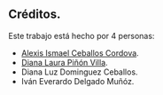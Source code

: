 <p align="center"><a href="https://laravel.com" target="_blank"><img src="https://cdn.hobbyconsolas.com/sites/navi.axelspringer.es/public/styles/1200/public/media/image/2019/11/futurama_0.jpg?itok=nuLf5pYX" alt=""></a></p>

## Cr&eacute;ditos.
Este trabajo est&aacute; hecho por 4 personas:
- [Alexis Ismael Ceballos Cordova](https://t.me/caronte11).
- [Diana Laura Pi&ntilde;&oacute;n Villa](https://t.me/unused).
- Diana Luz Dominguez Ceballos.
- Iv&aacute;n Everardo Delgado Mu&ntilde;&oacute;z.
